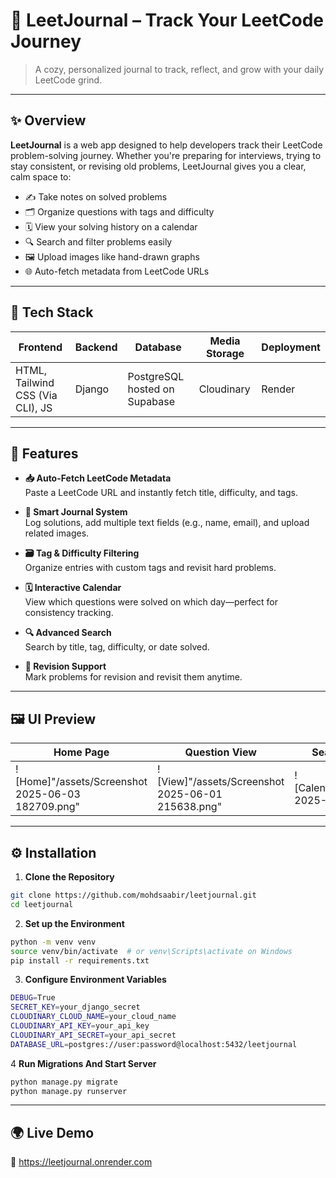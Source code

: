 # 📘 LeetJournal – Track Your LeetCode Journey

> A cozy, personalized journal to track, reflect, and grow with your daily LeetCode grind.

---

## ✨ Overview

**LeetJournal** is a web app designed to help developers track their LeetCode problem-solving journey. Whether you're preparing for interviews, trying to stay consistent, or revising old problems, LeetJournal gives you a clear, calm space to:

- ✍️ Take notes on solved problems  
- 🗂️ Organize questions with tags and difficulty  
- 🗓️ View your solving history on a calendar  
- 🔍 Search and filter problems easily  
- 🖼️ Upload images like hand-drawn graphs  
- 🌐 Auto-fetch metadata from LeetCode URLs

---

## 🔧 Tech Stack

| Frontend | Backend | Database | Media Storage | Deployment |
|---------|---------|----------|----------------|------------|
| HTML, Tailwind CSS (Via CLI), JS | Django | PostgreSQL hosted on Supabase | Cloudinary | Render |

---

## 🚀 Features

- **📥 Auto-Fetch LeetCode Metadata**  
  Paste a LeetCode URL and instantly fetch title, difficulty, and tags.

- **📌 Smart Journal System**  
  Log solutions, add multiple text fields (e.g., name, email), and upload related images.

- **🗃️ Tag & Difficulty Filtering**  
  Organize entries with custom tags and revisit hard problems.

- **🗓️ Interactive Calendar**  
  View which questions were solved on which day—perfect for consistency tracking.

- **🔍 Advanced Search**  
  Search by title, tag, difficulty, or date solved.

- **🧠 Revision Support**  
  Mark problems for revision and revisit them anytime.

---

## 🖼️ UI Preview

| Home Page | Question View | Search Based On Filter |
|-----------|----------------|----------|
| ![Home]"/assets/Screenshot 2025-06-03 182709.png" | ![View]"/assets/Screenshot 2025-06-01 215638.png" | ![Calendar]"/assets/Screenshot 2025-06-01 215621.png" |

---

## ⚙️ Installation

1. **Clone the Repository**

```bash
git clone https://github.com/mohdsaabir/leetjournal.git
cd leetjournal
```

2. **Set up the Environment**

```bash
python -m venv venv
source venv/bin/activate  # or venv\Scripts\activate on Windows
pip install -r requirements.txt
```

3. **Configure Environment Variables**

```bash
DEBUG=True
SECRET_KEY=your_django_secret
CLOUDINARY_CLOUD_NAME=your_cloud_name
CLOUDINARY_API_KEY=your_api_key
CLOUDINARY_API_SECRET=your_api_secret
DATABASE_URL=postgres://user:password@localhost:5432/leetjournal
```

4 **Run Migrations And Start Server**

```bash
python manage.py migrate
python manage.py runserver
```

---

## 🌍 Live Demo
🔗 https://leetjournal.onrender.com


